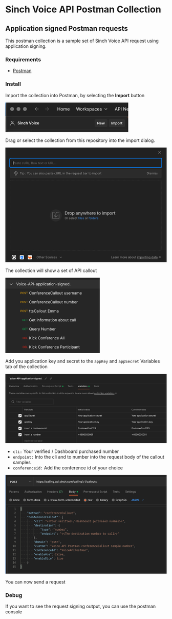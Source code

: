 # Sinch Voice API Postman Collection

## Application signed Postman requests

This postman collection is a sample set of Sinch Voice API request using application signing.

### Requirements

- [Postman](https://www.postman.com/downloads/)

### Install

Import the collection into Postman, by selecting the **Import** button

![Import into Postman, press import ](assets/Collection_Sinch_Voice.png)

Drag or select the collection from this repository into the import dialog.

![Import into Postman, import dialog](assets/Import.png)

The collection will show a set of API callout

![Import into Postman, collection menu](assets/Collection_menu.png)


Add you application key and secret to the ```appKey``` and ```appSecret``` Variables tab of the collection

![Import into Postman, collection menu](assets/Variables.png)


* ```cli:``` Your verified / Dashboard purchased number
* ```endpoint:``` Into the cli and to number into the request body of the callout samples
* ```conferenceid:``` Add the conference id of your choice

![Import into Postman, request callout body](assets/Request_Body_Callout.png)

You can now send a request

### Debug
If you want to see the request signing output, you can use the postman console
